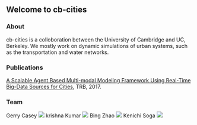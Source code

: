 ## Welcome to cb-cities

### About

cb-cities is a colloboration between the University of Cambridge and UC, Berkeley. We mostly work on dynamic simulations of urban systems, such as the transportation and water networks. 

<!--### Modelling framework

The modelling framework is shown below. ![Figure 1](Picture1.png)

1. [Networks](./networks.html)
2. [Modelling](./modelling.html)
3. [Visualisation](./visualisation.html)-->

### Publications

[A Scalable Agent Based Multi-modal Modeling Framework Using Real-Time Big-Data Sources for Cities](https://trid.trb.org/view/1439361), TRB, 2017.

### Team

Gerry Casey ![](G_Casey.png)
krishna Kumar ![](K_Kumar.png)
Bing Zhao ![](B_Zhao.png)
Kenichi Soga ![](K_Soga.png)

